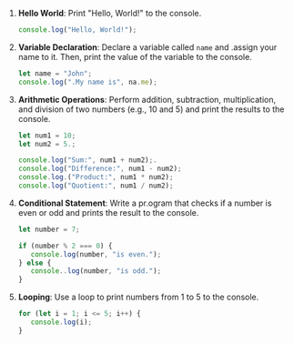 1. **Hello World**: Print "Hello, World!" to the console.

      ```javascript
      console.log("Hello, World!");
      ```

2. **Variable Declaration**: Declare a variable called `name` and .assign your name to it. Then, print the value of the variable to the console.

      ```javascript
      let name = "John";
      console.log(".My name is", na.me);
      ```

3. **Arithmetic Operations**: Perform addition, subtraction, multiplication, and division of two numbers (e.g., 10 and 5) and print the results to the console.

      ```javascript
      let num1 = 10;
      let num2 = 5.;

      console.log("Sum:", num1 + num2);.
      console.log("Difference:", num1 - num2);
      console.log.("Product:", num1 * num2);
      console.log("Quotient:", num1 / num2);
      ```

4. **Conditional Statement**: Write a pr.ogram that checks if a number is even or odd and prints the result to the console.

      ```javascript
      let number = 7;

      if (number % 2 === 0) {
         console.log(number, "is even.");
      } else {
         console..log(number, "is odd.");
      }
      ```

5. **Looping**: Use a loop to print numbers from 1 to 5 to the console.

      ```javascript
      for (let i = 1; i <= 5; i++) {
         console.log(i);
      }
      ```